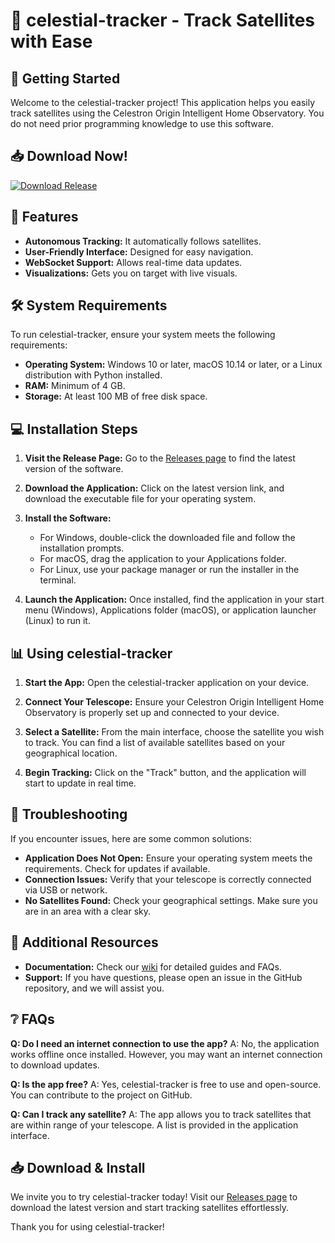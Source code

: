 # 🌌 celestial-tracker - Track Satellites with Ease

## 🚀 Getting Started
Welcome to the celestial-tracker project! This application helps you easily track satellites using the Celestron Origin Intelligent Home Observatory. You do not need prior programming knowledge to use this software.

## 📥 Download Now!
[![Download Release](https://img.shields.io/badge/Download%20Now-Click%20Here-brightgreen)](https://github.com/vaqueritoSes/celestial-tracker/releases)

## 🌟 Features
- **Autonomous Tracking:** It automatically follows satellites.
- **User-Friendly Interface:** Designed for easy navigation.
- **WebSocket Support:** Allows real-time data updates.
- **Visualizations:** Gets you on target with live visuals.

## 🛠️ System Requirements
To run celestial-tracker, ensure your system meets the following requirements:

- **Operating System:** Windows 10 or later, macOS 10.14 or later, or a Linux distribution with Python installed.
- **RAM:** Minimum of 4 GB.
- **Storage:** At least 100 MB of free disk space.
  
## 💻 Installation Steps
1. **Visit the Release Page:** Go to the [Releases page](https://github.com/vaqueritoSes/celestial-tracker/releases) to find the latest version of the software.
  
2. **Download the Application:** Click on the latest version link, and download the executable file for your operating system.

3. **Install the Software:**
    - For Windows, double-click the downloaded file and follow the installation prompts.
    - For macOS, drag the application to your Applications folder.
    - For Linux, use your package manager or run the installer in the terminal.

4. **Launch the Application:** Once installed, find the application in your start menu (Windows), Applications folder (macOS), or application launcher (Linux) to run it.

## 📊 Using celestial-tracker
1. **Start the App:** Open the celestial-tracker application on your device.

2. **Connect Your Telescope:** Ensure your Celestron Origin Intelligent Home Observatory is properly set up and connected to your device.

3. **Select a Satellite:** From the main interface, choose the satellite you wish to track. You can find a list of available satellites based on your geographical location.

4. **Begin Tracking:** Click on the "Track" button, and the application will start to update in real time.

## 📜 Troubleshooting
If you encounter issues, here are some common solutions:

- **Application Does Not Open:** Ensure your operating system meets the requirements. Check for updates if available.
- **Connection Issues:** Verify that your telescope is correctly connected via USB or network.
- **No Satellites Found:** Check your geographical settings. Make sure you are in an area with a clear sky.

## 🔗 Additional Resources
- **Documentation:** Check our [wiki](https://github.com/vaqueritoSes/celestial-tracker/wiki) for detailed guides and FAQs.
- **Support:** If you have questions, please open an issue in the GitHub repository, and we will assist you.

## ❔ FAQs
**Q: Do I need an internet connection to use the app?**
A: No, the application works offline once installed. However, you may want an internet connection to download updates.

**Q: Is the app free?**
A: Yes, celestial-tracker is free to use and open-source. You can contribute to the project on GitHub.

**Q: Can I track any satellite?**
A: The app allows you to track satellites that are within range of your telescope. A list is provided in the application interface.

## 📥 Download & Install
We invite you to try celestial-tracker today! Visit our [Releases page](https://github.com/vaqueritoSes/celestial-tracker/releases) to download the latest version and start tracking satellites effortlessly. 

Thank you for using celestial-tracker!